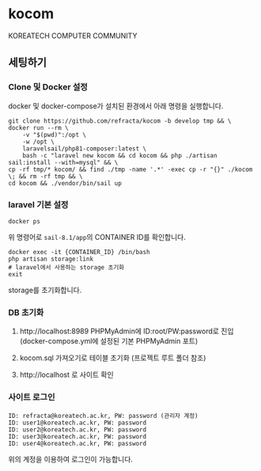 # kocom

KOREATECH COMPUTER COMMUNITY

## 세팅하기

### Clone 및 Docker 설정

docker 및 docker-compose가 설치된 환경에서 아래 명령을 실행합니다.

```
git clone https://github.com/refracta/kocom -b develop tmp && \
docker run --rm \
    -v "$(pwd)":/opt \
    -w /opt \
    laravelsail/php81-composer:latest \
    bash -c "laravel new kocom && cd kocom && php ./artisan sail:install --with=mysql" && \
cp -rf tmp/* kocom/ && find ./tmp -name '.*' -exec cp -r "{}" ./kocom  \; && rm -rf tmp && \
cd kocom && ./vendor/bin/sail up
```

### laravel 기본 설정

```
docker ps
```

위 명령어로 `sail-8.1/app`의 CONTAINER ID를 확인합니다.

```
docker exec -it {CONTAINER_ID} /bin/bash
php artisan storage:link
# laravel에서 사용하는 storage 초기화
exit
```

storage를 초기화합니다.

### DB 초기화

1. http://localhost:8989 PHPMyAdmin에 ID:root/PW:password로 진입 (docker-compose.yml에 설정된 기본 PHPMyAdmin 포트)

2. kocom.sql 가져오기로 테이블 초기화 (프로젝트 루트 폴더 참조)

3. http://localhost 로 사이트 확인

### 사이트 로그인

```
ID: refracta@koreatech.ac.kr, PW: password (관리자 계정)
ID: user1@koreatech.ac.kr, PW: password
ID: user2@koreatech.ac.kr, PW: password
ID: user3@koreatech.ac.kr, PW: password
ID: user4@koreatech.ac.kr, PW: password
```

위의 계정을 이용하여 로그인이 가능합니다.
